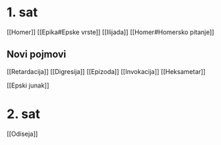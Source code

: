 # 1. sat
[[Homer]]
[[Epika#Epske vrste]]
[[Ilijada]]
[[Homer#Homersko pitanje]]
## Novi pojmovi
[[Retardacija]]
[[Digresija]]
[[Epizoda]]
[[Invokacija]]
[[Heksametar]]

[[Epski junak]]

# 2. sat
[[Odiseja]]